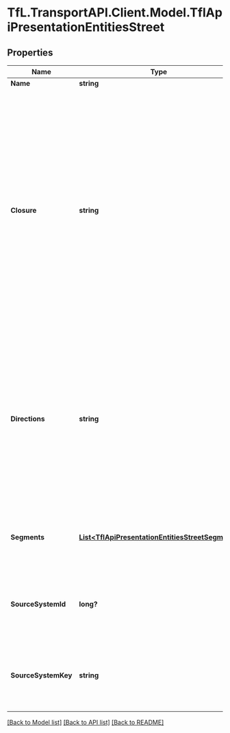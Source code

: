 # TfL.TransportAPI.Client.Model.TflApiPresentationEntitiesStreet
## Properties

Name | Type | Description | Notes
------------ | ------------- | ------------- | -------------
**Name** | **string** | Street name | [optional] 
**Closure** | **string** | Type of road closure. Some example values:              Open &#x3D; road is open, not blocked, not closed, not restricted. It maybe that the disruption has been moved out of the carriageway.              Partial Closure &#x3D; road is partially blocked, closed or restricted.               Full Closure &#x3D; road is fully blocked or closed. | [optional] 
**Directions** | **string** | The direction of the disruption on the street. Some example values:              All Directions              All Approaches              Clockwise              Anti-Clockwise              Northbound              Eastbound              Southbound              Westbound              Both Directions | [optional] 
**Segments** | [**List&lt;TflApiPresentationEntitiesStreetSegment&gt;**](TflApiPresentationEntitiesStreetSegment.md) | Geographic description of the sections of this street that are affected. | [optional] 
**SourceSystemId** | **long?** | The ID from the source system of the disruption that this street belongs to. | [optional] 
**SourceSystemKey** | **string** | The key of the source system of the disruption that this street belongs to. | [optional] 

[[Back to Model list]](../../TfL.TransportAPI.Client/docs/README.md#documentation-for-models) [[Back to API list]](../../TfL.TransportAPI.Client/docs/README.md#documentation-for-api-endpoints) [[Back to README]](../../TfL.TransportAPI.Client/docs/README.md)

